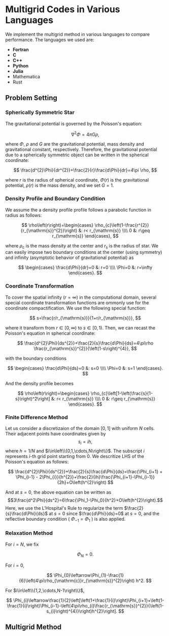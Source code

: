 #  Multigrid Codes in Various Languages

We implement the multigrid method in various languages to compare performance. The languages we used are:
* **Fortran**
* **C**
* **C++**
* **Python**
* **Julia**
* Mathematica
* Rust

## Problem Setting

### Spherically Symmetric Star

The gravitational potential is governed by the Poisson's equation:

$$
\nabla^2 \Phi=4\pi G \rho,
$$

where $\Phi$, $\rho$ and $G$ are the gravitational potential, mass density and gravitational constant, respectively.
Therefore, the gravitational potential due to a spherically symmetric object can be written in the spherical coordinate:

$$
\frac{d^{2}\Phi}{dr^{2}}+\frac{2}{r}\frac{d\Phi}{dr}=4\pi \rho,
$$

where $r$ is the radius of spherical coordinate, $\Phi\left(r\right)$ is the gravitational potential, $\rho\left(r\right)$ is the mass density, and we set $G=1$.

### Density Profile and Boundary Condition

We assume the a density profile profile follows a parabolic function in radius as follows:

$$
    \rho\left(r\right)=\begin{cases}
        \rho_{c}\left(1-\frac{r^{2}}{r_{\mathrm{s}}^{2}}\right) &: r< r_{\mathrm{s}}
        \\\\ 0 &: r\geq r_{\mathrm{s}}
    \end{cases},
$$

where $\rho_{\mathrm{c}}$ is the mass density at the center and $r_{\mathrm{s}}$ is the radius of star. We can easily impose two boundary conditions at the center (using symmetry) and infinity (asymptotic behavior of gravitational potential) as

$$
    \begin{cases}
        \frac{d\Phi}{dr}=0 &: r=0
        \\\\ \Phi=0 &: r=\infty
    \end{cases}.
$$

### Coordinate Transformation
To cover the spatial infinity ($r=\infty$) in the computational domain, several special coordinate transformation functions are ommonly use for the coordinate compactification.
We use the following special function:

$$
    s=\frac{r/r_{\mathrm{s}}}{1+r/r_{\mathrm{s}}},
$$

where it transform from $r\in\left[0,\infty\right)$ to $s\in\left[0,1\right)$.
Then, we can recast the Poisson's equation in spherical coordinate:

$$
    \frac{d^{2}\Phi}{ds^{2}}+\frac{2}{s}\frac{d\Phi}{ds}=4\pi\rho \frac{r_{\mathrm{s}}^{2}}{\left(1-s\right)^{4}},
$$

with the boundary conditions

$$
    \begin{cases}
        \frac{d\Phi}{ds}=0 &: s=0
        \\\\ \Phi=0 &: s=1
    \end{cases}.
$$

And the density profile becomes

$$
    \rho\left(r\right)=\begin{cases}
        \rho_{c}\left[1-\left(\frac{s}{1-s}\right)^2\right] &: r< r_{\mathrm{s}}
        \\\\ 0 &: r\geq r_{\mathrm{s}}
    \end{cases}.
$$

### Finite Difference Method
Let us consider a discretizaion of the domain $[0,1]$ with uniform $N$ cells. Their adjacent points have coordinates given by
$$s_{i}=ih,$$
where $h=1/N$ and $i\in\left\\{0,1,\cdots,N\right\\}$. The subscript $i$ represents $i$-th grid point starting from $0$. We descritize LHS of the Poisson's equation as follows:

$$
    \frac{d^{2}\Phi}{ds^{2}}+\frac{2}{s}\frac{d\Phi}{ds}=\frac{\Phi_{i+1} + \Phi_{i-1} - 2\Phi_{i}}{h^{2}}+\frac{2}{ih}\frac{\Phi_{i+1}-\Phi_{i-1}}{2h}+O\left(h^{2}\right)
$$

And at $s=0$, the above equation can be written as
$$3\frac{d^2\Phi}{ds^2}=6\frac{\Phi_1-\Phi_0}{h^2}+O\left(h^{2}\right).$$
Here, we use the L'Hospital's Rule to regularize the term $\frac{2}{s}\frac{d\Phi}{ds}$ at $s=0$ since $\frac{d\Phi}{ds}=0$ at $s=0$, and the reflective boundary condition ( $\Phi_{-1}=\Phi_{1}$ ) is also applied.

### Relaxation Method
For $i=N$, we fix

$$
    \Phi_{N}=0.
$$

For $i=0$,

$$
    \Phi_{0}\leftarrow\Phi_{1}-\frac{1}{6}\left(4\pi\rho_{\mathrm{c}}r_{\mathrm{s}}^{2}\right) h^2.
$$

For $i\in\left\\{1,2,\cdots,N-1\right\\}$,

$$
    \Phi_{i}\leftarrow\frac{1}{2}\left[\left(1+\frac{1}{i}\right)\Phi_{i+1}+\left(1-\frac{1}{i}\right)\Phi_{i-1}-\left(4\pi\rho_{i}\frac{r_{\mathrm{s}}^{2}}{\left(1-s_{i}\right)^{4}}\right)h^{2}\right].
$$

## Multigrid Method
